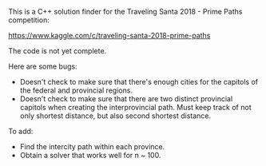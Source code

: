 This is a C++ solution finder for the Traveling Santa 2018 - Prime Paths competition: 

https://www.kaggle.com/c/traveling-santa-2018-prime-paths

The code is not yet complete.

Here are some bugs:
- Doesn't check to make sure that there's enough cities for the capitols of the federal and provincial regions.
- Doesn't check to make sure that there are two distinct provincial capitols when creating the interprovincial path. Must keep track of not only shortest distance, but also second shortest distance.

To add:
- Find the intercity path within each province.
- Obtain a solver that works well for n ~ 100.
